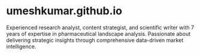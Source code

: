 # umeshkumar.github.io
Experienced research analyst, content strategist, and scientific writer with 7 years of expertise in pharmaceutical landscape analysis. Passionate about delivering strategic insights through comprehensive data-driven market intelligence.
